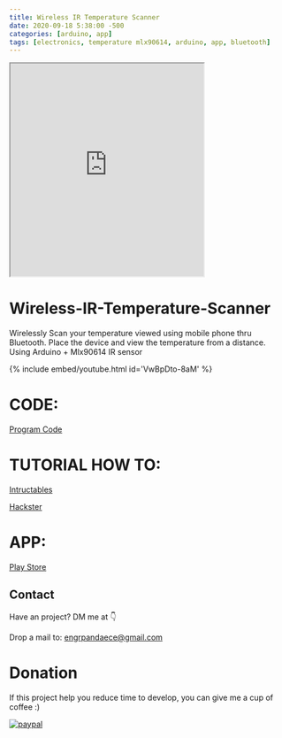 ```yaml
---
title: Wireless IR Temperature Scanner 
date: 2020-09-18 5:38:00 -500
categories: [arduino, app]
tags: [electronics, temperature mlx90614, arduino, app, bluetooth]
---
```


<iframe frameborder='1' height='385' scrolling='yes' src='https://www.hackster.io/engrpandaece/wireless-ir-temperature-scanner-acbfd9/embed' width='350'></iframe>


# Wireless-IR-Temperature-Scanner
Wirelessly Scan your temperature viewed using mobile phone thru Bluetooth. Place the device and view the temperature from a distance.
Using Arduino + Mlx90614 IR sensor

{% include embed/youtube.html id='VwBpDto-8aM' %}

# CODE: 
<a href="https://github.com/engrpanda/Wireless-IR-Temperature-Scanner/blob/master/Wireless_IR_Temperature_Scanner.ino">Program Code</a>



# TUTORIAL HOW TO: 

<a href="https://www.instructables.com/id/Wireless-IR-Temperature-Scanner/">Intructables</a>


<a href="https://www.hackster.io/engrpandaece/wireless-ir-temperature-scanner-acbfd9">Hackster</a>

# APP:

<a href="https://play.google.com/store/apps/details?id=com.irscanner.panda&hl=en">Play Store</a>


## Contact
Have an project? DM me at 👇

Drop a mail to: engrpandaece@gmail.com

# Donation
If this project help you reduce time to develop, you can give me a cup of coffee :) 

[![paypal](https://www.paypalobjects.com/en_US/i/btn/btn_donateCC_LG.gif)](https://www.paypal.com/paypalme/engrpandaece)


